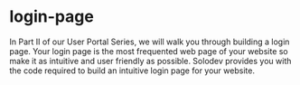 # login-page
In Part II of our User Portal Series, we will walk you through building a login page. Your login page is the most frequented web page of your website so make it as intuitive and user friendly as possible. Solodev provides you with the code required to build an intuitive login page for your website.
